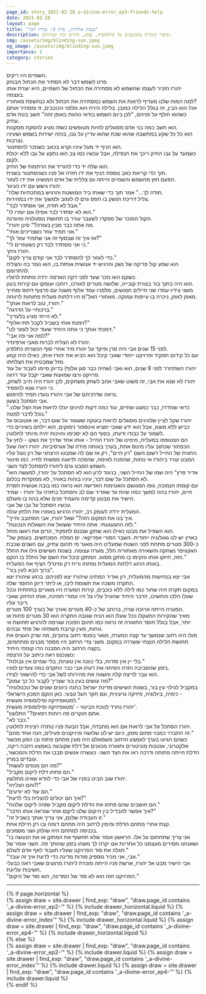 ```yaml
---
page_id: story_2021-02-28_a-divine-error_ep3-friends-help
date: 2021-02-28
layout: page
title: "טעות אלוהית, פרק 3: עזרת חבר"
description: סיפור קומדיה בהמשכים על פילוסופיה, צבא, החיים ומה שביניהם.
img: /assets/img/blinding-sun.jpeg
og_image: /assets/img/blinding-sun.jpeg
importance: 1
category: stories
---
```


השמיים היו ריקים.  
פרט לשמש דבר לא הסתיר את הכחול הבוהק.  
יהורז הזכיר לעצמו שהשמש לא מסתירה את הכחול של השמיים, היא יוצרת אותו בעצמה.  
למה המוח שלנו מעדיף לראות את השמש כמסתירה את הכחול ולא כנחשפת מאחוריו?  
אה! הוא הבין, זה בגלל הלילה כמובן. בלילה הירח הוא מלפני הכוכבים, זז ומסתיר אותם כשהוא חולף על פניהם, "לכן ביום השמש בודאי נוהגת באופן זהה" חשב בטח אדם עתיק.  
הוא חשב כמה בני אדם מסוגלים להיות מטופשים כשזה מגיע להסקת מסקנות.  
הוא כל כל שקע במחשבה שהוא שכח שהוא עדיין על גבו, בוהה ישירות בשמש ושעיניו נצרבות.  
הוא הניף יד מעל עיניו וקרא בכאב כשנזכר להסתנוור.  
כשמעד על גבו התיק ריכך את הנפילה, אבל עכשיו כמו צב הוא נתקע על גבו ללא יכולת לקום.  
הוא שלח יד כדי להוריד את הרתמות של התיק.  
תוך כדי קריאת כאב נוספת הניף את ידו חזרה אל פניו כשהסתנוור בשנית.  
הפעם חוץ מהשמש והשמיים הייתה גם צללית של אדם המושיט את ידו לעזור.  
יהורז גישש עם ידו כעיוור.  
"תודה לך..." אמר תוך כדי שאחז ביד המושטת והרגיש במתכתיות שלה.  
צליל דריכת הנשק בו תפס גרם לו לעזוב ולמשוך את ידו במהירות.  
"אבל לא תודה, אני אסתדר לבד."  
"הוא לא יסתדר לבד אפילו אם יעזרו לו."  
הקול המוכר של מפקדו לשעבר עורר בו תחושת נוסטלגיה ומיגרנה.  
"מה אתה כבר מבין בעזרה?" סינן יהורז.  
"אני תמיד עוזר כשצריכים אותי."  
"אז איך זה שבסוף זה אני שתמיד עוזר לך?"  
"כי אני מסתדר לבד רק כשעוזרים לי."  
יהורז גיחך.  
"כדי לעזור לך להסתדר לבד אני קודם צריך לקום."  
הוא שמע קול פריקה של נשק והרגיש יד אנושית אוחזת בו, הוא נעזר בה והצליח להתרומם.  
כשקם הוא נזכר שעד לפני דקה האדמה ירדה מתחת לרגליו.  
הוא היה בתוך בור בצורת קובייה, שלושה מטרים לאורכו, רוחבו ועומקו עם קירות בטון.  
משני צידיו עמדו שני חיילים חמושים, מלפניו עמד אלוף משנה עם פרצוף דחוס ומחייך מאוזן לאוזן, ניכרה בו עייפות עמוקה. מאחורי האל"מ היו דלתות מעלית פתוחות לרווחה.  
"יהורז, טוב לראות אותך."  
"ברכותיי על הדרגה."  
"לא הייתי מגיע בלעדיך."  
"זימנת אותי בשביל לקבל תת-אלוף?"  
"זימנתי אותך כי אתה היחיד שעוד יכול לעזור לנו."  
"למה אני פה אבי?"  
יהורז לא הצליח לברוח מאבי ארפינדר.  
לפני 15 שנים אבי היה סרן ופיקד על יהורז מיד אחרי סוף הכשרתו כתלפיון.  
עם כל קידום תפקיד ופרויקט ייחודי שאבי קיבל הוא הביא את יהורז איתו, כאילו היה קמע מזל שמבטיח את הצלחתו.  
יהורז השתחרר לפני 9 שנים, הוא ואבי (שהיה כבר סגן אלוף) בדיוק סיימו לעבוד על עוד פרויקט ורצו שמועות שאבי יקבל עוד דרגה.  
יהורז לא שנא את אבי, זה פשוט שאבי אהב לשחק משחקים, לכן יהורז היה חייב לשחק, כי יהורז שנא להפסיד.  
נראה שדרכיהם של אבי ויהורז נועדו תמיד להיפגש.  
אבי הסתכל בשעון.  
"כדאי שנזדרז, כבר כמעט שתיים, עוד כמה דקות לווינים יוכלו לראות אות הצל שלנו. נוכל לדבר למטה."  
יהורז שקל לציין שלווינים מסוגלים לראות בוטקה ששומר על שום דבר, או אוטובוס על כביש ללא מוצא, אבל הוא ידע שאבי ימציא אינספור נימוקים, הוא יילחם בשיניים כדי לשמור על כבודו ודעתו, בסוף הם לא יסכימו והויכוח יהיה מיותר לחלוטין.  
הם הצטופפו במעלית, מימינו של יהורז החייל - אותו אחד שדרך את נשקו - לחץ על הכפתור שכתוב עליו מינוס אחת, בערך באותה מידה של אגרסיביות.
יהורז ראה שעל התגית של החייל רשום השם "רון חיים", רק אז שם לה שמבטו הרצחני של רון נעול עליו.  
המבט עורר ביהורז אי נוחות, שהפכה לאימה, שהפכה לדאגה ממשית לחייו. כמו סינוור השמש המבט גרם ליהורז להסתכל לצד השני.  
"אדיר פרץ" היה שמו של החייל השני, בניגוד לרון הוא לא הסתכל על יהורז, למעשה הוא לא הסתכל על שום דבר, עיניו בוהות באוויר, לא ממוקדות בכלום.  
עם קומתו הנמוכה, גופו המגושם והאטימות האדישה הוא נראה כמו בובה אנושית חסרת חיים, יהורז בהה למשך כמה שיות עד שאדיר שם לב והסתכל בחזרה על יהורז - שמיד הישיר את מבטון קדימה והעמיד פנים שלא בהה בו מעולם.  
עכשיו הסתכל על גבו של אבי.  
המעלית ירדה לעומק רב, יהורז הרגיש באוזניו את הלחץ עולה.  
"איך בנו את המקום הזה?" שאל יהורז, אבי הסתובב וחייך.  
"לזה התגעגעתי. אתה היחיד ששואל את השאלות הנכונות."  
הוא השפיל את מבטו כאילו הוא שחקן שנכנס לתפקיד, הרים את ראשו והחל.  
"בארץ יש לנו גאולוגיה ייחודית. השבר הסורי אפריקאי. ים המלח. המכתשים. בעומק של כ-300 מטרים מתחת לפני השטח שמעלינו היה מאגר מי תהום עתיק, עם השנים שכבת האקוויפר נשחקה והשאירה מאחוריה חלל, מערה עצומה. בשנות השישים גילו את החלל הזה, חיזקו אותו והקימו בו מתקן מסווג. המתקן קיבל את השם של החלל בו הוקם."  
באותו הרגע דלתות המעלית נפתחו וריח רק ומינרלי הציף את המעלית.  
"ברוך הבא לעין בור".  
אבי יצא בנחישות מהמעלית, רון ואדיר המתינו שיהורז יצא לפניהם. ברגע שיהורז יצא התקרה משכה את תשומת ליבו, או ליתר דיוק החוסר שלה.  
במקום תקרה היה שחור כמו לילה ללא כוכבים, קירות המערה היו מוארים בתחתית וככל שעלו הלכו והחשיכו, הדבר היחיד שהטיל עליו צל היו עמודי תמיכה, אותו החיזוק שאבי דיבר עליו.  
המערה הייתה ארוכה וצרה, ברוחב של כ-40 מטרים ואורך של בערך 100 מטרים.  
מאיך שהקירות התעקלו ככל שעלו הוא הניח שגובה התקרה הוא 30 מטרים פחות או יותר, אבל בגלל חוסר התאורה זה נראה כמו תהום הפוכה שגרמה להרגיש תחושת אי נוחות, מעין קרובת משפחה של פחד גבהים.  
מולו היה רחוב שנמשך עד קצה המערה, מואר בפנסי רחוב צהובים, מה שרק העצים את תחושת הלילה הנצחי ששררה במקום. משני צדי הרחוב היו מספר מבנים ומתחמים, בקצה הרחוב היה המבנה הדו קומתי היחיד.  
כשנכנס ראה כיתוב על הרצפה:  
"בלי יין אין סודות, בלי כוונה אין טעויות, בלי שמיים אין גבולות."  
בזמן שהסביבה הזרה הסיחה את דעתו אבי כבר התקדם כמה צעדים לפניו.  
הוא עבר לריצה קלה והשווה את מהירותו לשל אבי כדי להישאר לצידו.  
"מה עושים בעין בור שצריך לקבור כל כך עמוק?"  
"במקביל לגילוי עין בור, בשנות השישים מדינת ישראל בחנה כיוונים שונים של טכנולוגיה - כימיה, ביולוגיה, פיזיקה גרעינית, וגם חקר העל טבעי. כאן הוקם המכון הישראלי למטאפיזיקה ופילוסופיה מעשית."  
יהורז נחרד לנוכח הביטוי - 'מטאפיזיקה ופילוסופיה מעשית'.  
"אתם חוקרים פה רוחות רפאים?" התלוצץ.  
"כבר לא."  
יהורז הסתכל על אבי לראות אם הוא מתבדח, אבל הבעת פניו נותרה רצינית לחלוטין.  
"זה התברר כמבוי סתום מזמן, כיום יש לנו שלושה פרויקטים פעילים, הנה אחד מהם."  
כשהם הגיעו בערך לאמצע הרחוב משמאלם היה מעין מתחם פתוח ובו המון מכשור אלקטרוני, אנטנות מוניטורים ותאורה מכוונים אל דלת שקובעה באמצע רחבה ריקה, הדלת הייתה פתוחה ודרכה ראו את הצד השני. כעשרה אנשים סבבו את הדלת והמכשור, עובדים במרץ.  
"מה הם מנסים לעשות?"  
"הם פתחו דלת ליקום מקביל."  
יהורז שוב הביט בפניו של אבי כדי לוודא שאינו מתלוצץ.  
"והם הצליחו?!"  
"הם עוד לא יודעים."  
"איך הם יכולים להצליח בלי לדעת?"  
"הם חושבים שהם פתחו את הדלת ליקום מקביל שזהה ליקום שלנוח."  
"איך אפשר להבדיל בין היקום שלנו ליקום אחר שנראה אותו הדבר?"  
"זו העבודה שלנם, אני צריך אותך בשביל זה."  
קצת אחרי מתחם הדלת ומימין לרחוב היה מתחם דומה ובו רק חיילת אחת.  
בכניסה למתחם היה שולחן ושני מסמכים.  
"אני צריך שתחתום על אלו. הראשון אומר שלא תחשוף את המתקן או את הנעשה בו ושאנחנו מסירים מעצמנו כל אחריות אם יקרה לך משהו בזמן שהותך פה. השני אומר של תגלה את סוד הפרויקט שעליו תעבוד לאף אדם לעולם."  
"אבי, אני מכיר מספיק סודות מדינה כדי לדעת איך זה עובד."  
אבי הישיר מבט אל יהורז, ארשת פניו הייתה מוכרת ליהורז מרגעים שאבי ראה כבעלי חשיבות עליונת.  
"הפרויקט הזה הוא לא סוד של המדינה, הוא סוד של היקום."

---

<!-- pages/drawer.md -->
<div class="drawer">
<!-- Generate cards for each draw -->
{% if page.horizontal %}
    <div class="container">
    <div class="row row-cols-1 row-cols-md-2">
        {% assign draw = site.drawer | find_exp: "draw", "draw.page_id contains '_a-divine-error_ep2-'" %}
        {% include drawer_horizontal.liquid %}
        {% assign draw = site.drawer | find_exp: "draw", "draw.page_id contains '_a-divine-error_index'" %}
        {% include drawer_horizontal.liquid %}
        {% assign draw = site.drawer | find_exp: "draw", "draw.page_id contains '_a-divine-error_ep4-'" %}
        {% include drawer_horizontal.liquid %}
    </div>
    </div>
{% else %}
    <div class="row row-cols-1 row-cols-md-3">
        {% assign draw = site.drawer | find_exp: "draw", "draw.page_id contains '_a-divine-error_ep2-'" %}
        {% include drawer.liquid %}
        {% assign draw = site.drawer | find_exp: "draw", "draw.page_id contains '_a-divine-error_index'" %}
        {% include drawer.liquid %}
        {% assign draw = site.drawer | find_exp: "draw", "draw.page_id contains '_a-divine-error_ep4-'" %}
        {% include drawer.liquid %}
    </div>
{% endif %}
</div>
